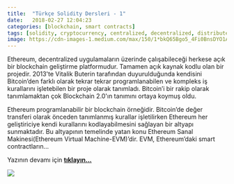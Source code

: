 ```yaml
---
title:  "Türkçe Solidity Dersleri - 1"
date:   2018-02-27 12:04:23
categories: [blockchain, smart contracts]
tags: [solidity, cryptocurrency, centralized, decentralized, distributed, sanal, para, dijital, kripto, distributed, legder, blockchain, bitcoin, block,  blockchainturk, blockchainturk.net]
image: https://cdn-images-1.medium.com/max/150/1*bkQ65Bgo5_4Fi0BnsDYO1A.jpeg
---
```

Ethereum, decentralized uygulamaların üzerinde çalışabileceği herkese açık bir blockchain geliştirme platformudur. Tamamen açık kaynak kodlu olan bir projedir. 2013'te Vitalik Buterin tarafından duyurulduğunda kendisini Bitcoin’den farklı olarak tekrar tekrar programlanabilen ve kompleks iş kurallarını işletebilen bir proje olarak tanımladı. Bitcoin’i bir rakip olarak tanımlamaktan çok Blockchain 2.0'ın tanımını ortaya koymuş oldu.

Ethereum programlanabilir bir blockchain örneğidir. Bitcoin’de değer transferi olarak önceden tanımlanmış kurallar işletilirken Ethereum her geliştiriciye kendi kurallarını kodlayabilmesini sağlayan bir altyapı sunmaktadır. Bu altyapının temelinde yatan konu Ethereum Sanal Makinesi(Ethereum Virtual Machine-EVM)’dir. EVM, Ethereum’daki smart contractların...

Yazının devamı için 
<a style="font-weight:bold" href="https://medium.com/blockchainturk/c33ebcbaebe0?utm_source=mehmetcemyucel.com&utm_medium=refferal&utm_campaign=blog" target="_blank">tıklayın...</a>

![](https://cdn-images-1.medium.com/max/800/1*bkQ65Bgo5_4Fi0BnsDYO1A.jpeg)
